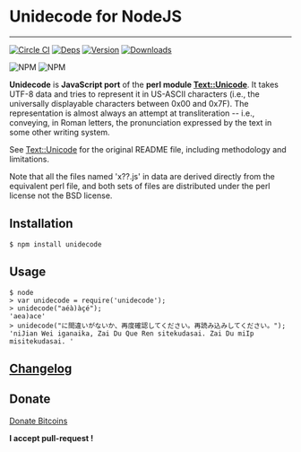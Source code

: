# Unidecode for NodeJS
-----------------

[![Circle CI](https://circleci.com/gh/FGRibreau/node-unidecode.svg?style=svg)](https://circleci.com/gh/FGRibreau/node-unidecode) [![Deps](https://david-dm.org/FGRibreau/unidecode.png)](https://david-dm.org/FGRibreau/unidecode) [![Version](http://badge.fury.io/js/unidecode.png)](http://badge.fury.io/js/unidecode) [![Downloads](http://img.shields.io/npm/dm/unidecode.svg)](https://www.npmjs.com/package/mailchecker)

![NPM](https://nodei.co/npm/unidecode.png?downloadRank=true) ![NPM](https://nodei.co/npm-dl/unidecode.png?months=3&height=2)

__Unidecode__ is __JavaScript port__ of the __perl module [Text::Unicode](http://search.cpan.org/~sburke/Text-Unidecode-0.04/lib/Text/Unidecode.pm)__. It takes UTF-8 data and tries to represent it in US-ASCII characters
(i.e., the universally displayable characters between 0x00 and 0x7F). The representation is almost always an attempt at transliteration
-- i.e., conveying, in Roman letters, the pronunciation expressed by the text in some other writing system.

See [Text::Unicode](http://search.cpan.org/~sburke/Text-Unidecode-0.04/lib/Text/Unidecode.pm) for the original README file, including methodology and limitations.

Note that all the files named 'x??.js' in data are derived directly from the equivalent perl file, and both sets of files are distributed under the perl license not the BSD license.

## Installation

    $ npm install unidecode

## Usage

    $ node
    > var unidecode = require('unidecode');
    > unidecode("aéà)àçé");
    'aea)ace'
    > unidecode("に間違いがないか、再度確認してください。再読み込みしてください。");
    'niJian Wei iganaika, Zai Du Que Ren sitekudasai. Zai Du miIp misitekudasai. '

## [Changelog](/CHANGELOG.md)

## Donate
[Donate Bitcoins](https://coinbase.com/checkouts/fc3041b9d8116e0b98e7d243c4727a30)

__I accept pull-request !__
